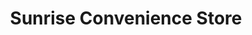 ---
title: "Sunrise Convenience Store"
url: /bay-city/sunrise-convenience-store/
shop: Lebensmittel
---